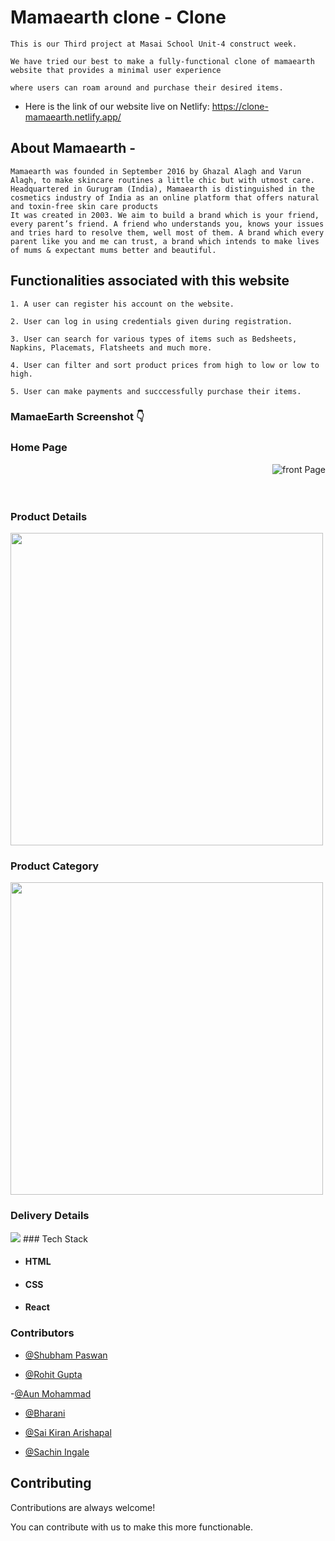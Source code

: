 
# Mamaearth clone - Clone

    This is our Third project at Masai School Unit-4 construct week.

    We have tried our best to make a fully-functional clone of mamaearth website that provides a minimal user experience 
    
    where users can roam around and purchase their desired items.


* Here is the link of our website live on Netlify: https://clone-mamaearth.netlify.app/


## About Mamaearth  -

    Mamaearth was founded in September 2016 by Ghazal Alagh and Varun Alagh, to make skincare routines a little chic but with utmost care. Headquartered in Gurugram (India), Mamaearth is distinguished in the cosmetics industry of India as an online platform that offers natural and toxin-free skin care products
    It was created in 2003. We aim to build a brand which is your friend, every parent’s friend. A friend who understands you, knows your issues and tries hard to resolve them, well most of them. A brand which every parent like you and me can trust, a brand which intends to make lives of mums & expectant mums better and beautiful. 

## Functionalities associated with this website

    1. A user can register his account on the website.

    2. User can log in using credentials given during registration.

    3. User can search for various types of items such as Bedsheets, Napkins, Placemats, Flatsheets and much more.

    4. User can filter and sort product prices from high to low or low to high.

    5. User can make payments and succcessfully purchase their items.

### MamaeEarth Screenshot 👇

 <h3>Home Page</h3>  
<img alt="front Page" src="https://miro.medium.com/max/1400/1*Se-ve1tgHsIgzcGLTZDA6A.png" align="right"/>
<br/>
<br/>
<br/>

 <h3>Product Details</h3>  
<img src="https://miro.medium.com/max/1400/1*_zjgw-ZYS1E4ueykOKIp-A.png />
 <br/>
  <br/>
  <br/>
  <h3>if the user clicks on the login button he/she will be directly redirected to the OTP page</h3>
  <img src="https://miro.medium.com/max/812/1*pS7KUMrcNd3uTxWnDkoo2Q.jpeg" height="500px" />
                                                                          
   <h3>Product Category</h3>                                                                    
   <img src="https://miro.medium.com/max/1400/1*X3OFqt6EzfafCsyyQ0X9Ig.png" height="500px"/>

   <h3>Delivery Details</h3>
 <img src="https://miro.medium.com/max/1400/1*nXYKH_SBtjfqLrlMd1XZLw.png"/>
### Tech Stack

* #### HTML

* #### CSS

* #### React


### Contributors

- [@Shubham Paswan](https://github.com/najmushsaaquib)

- [@Rohit Gupta](https://github.com/Rohit_rg15697) 

-[@Aun Mohammad](https://github.com/aun)

- [@Bharani](https://github.com/Bharani619)

- [@Sai Kiran Arishapal](https://github.com/saikiran003)

- [@Sachin Ingale](https://github.com/sachiningale1998)




## Contributing

Contributions are always welcome!

You can contribute with us to make this more functionable.

